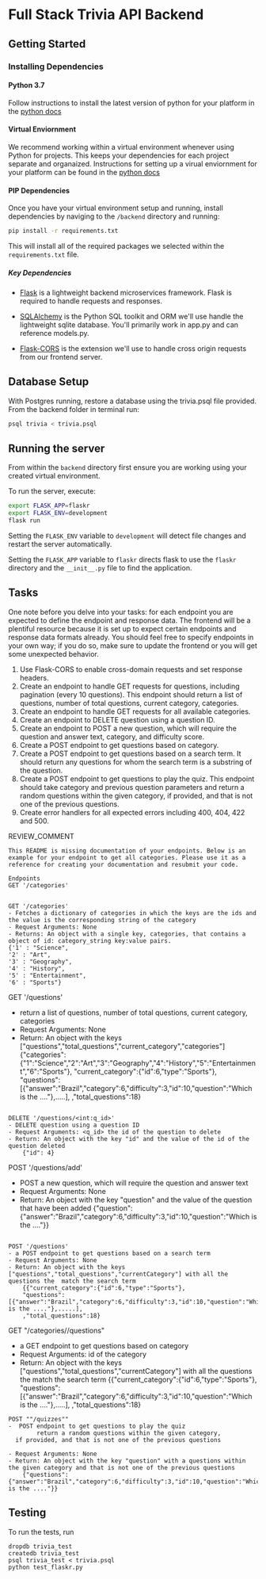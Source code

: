 # Full Stack Trivia API Backend

## Getting Started

### Installing Dependencies

#### Python 3.7

Follow instructions to install the latest version of python for your platform in the [python docs](https://docs.python.org/3/using/unix.html#getting-and-installing-the-latest-version-of-python)

#### Virtual Enviornment

We recommend working within a virtual environment whenever using Python for projects. This keeps your dependencies for each project separate and organaized. Instructions for setting up a virual enviornment for your platform can be found in the [python docs](https://packaging.python.org/guides/installing-using-pip-and-virtual-environments/)

#### PIP Dependencies

Once you have your virtual environment setup and running, install dependencies by naviging to the `/backend` directory and running:

```bash
pip install -r requirements.txt
```

This will install all of the required packages we selected within the `requirements.txt` file.

##### Key Dependencies

- [Flask](http://flask.pocoo.org/)  is a lightweight backend microservices framework. Flask is required to handle requests and responses.

- [SQLAlchemy](https://www.sqlalchemy.org/) is the Python SQL toolkit and ORM we'll use handle the lightweight sqlite database. You'll primarily work in app.py and can reference models.py. 

- [Flask-CORS](https://flask-cors.readthedocs.io/en/latest/#) is the extension we'll use to handle cross origin requests from our frontend server. 

## Database Setup
With Postgres running, restore a database using the trivia.psql file provided. From the backend folder in terminal run:
```bash
psql trivia < trivia.psql
```

## Running the server

From within the `backend` directory first ensure you are working using your created virtual environment.

To run the server, execute:

```bash
export FLASK_APP=flaskr
export FLASK_ENV=development
flask run
```

Setting the `FLASK_ENV` variable to `development` will detect file changes and restart the server automatically.

Setting the `FLASK_APP` variable to `flaskr` directs flask to use the `flaskr` directory and the `__init__.py` file to find the application. 

## Tasks

One note before you delve into your tasks: for each endpoint you are expected to define the endpoint and response data. The frontend will be a plentiful resource because it is set up to expect certain endpoints and response data formats already. You should feel free to specify endpoints in your own way; if you do so, make sure to update the frontend or you will get some unexpected behavior. 

1. Use Flask-CORS to enable cross-domain requests and set response headers. 
2. Create an endpoint to handle GET requests for questions, including pagination (every 10 questions). This endpoint should return a list of questions, number of total questions, current category, categories. 
3. Create an endpoint to handle GET requests for all available categories. 
4. Create an endpoint to DELETE question using a question ID. 
5. Create an endpoint to POST a new question, which will require the question and answer text, category, and difficulty score. 
6. Create a POST endpoint to get questions based on category. 
7. Create a POST endpoint to get questions based on a search term. It should return any questions for whom the search term is a substring of the question. 
8. Create a POST endpoint to get questions to play the quiz. This endpoint should take category and previous question parameters and return a random questions within the given category, if provided, and that is not one of the previous questions. 
9. Create error handlers for all expected errors including 400, 404, 422 and 500. 

REVIEW_COMMENT
```
This README is missing documentation of your endpoints. Below is an example for your endpoint to get all categories. Please use it as a reference for creating your documentation and resubmit your code. 

Endpoints
GET '/categories'


GET '/categories'
- Fetches a dictionary of categories in which the keys are the ids and the value is the corresponding string of the category
- Request Arguments: None
- Returns: An object with a single key, categories, that contains a object of id: category_string key:value pairs. 
{'1' : "Science",
'2' : "Art",
'3' : "Geography",
'4' : "History",
'5' : "Entertainment",
'6' : "Sports"}

```

GET '/questions'
- return a list of questions, 
  number of total questions, current category, categories
- Request Arguments: None
- Return: An object with the keys ["questions","total_questions","current_category","categories"]
{"categories":{"1":"Science","2":"Art","3":"Geography","4":"History","5":"Entertainment","6":"Sports"},
    "current_category":{"id":6,"type":"Sports"},
    "questions":[{"answer":"Brazil","category":6,"difficulty":3,"id":10,"question":"Which is the ...."},.....],
    ,"total_questions":18}
    
```

DELETE '/questions/<int:q_id>'
- DELETE question using a question ID
- Request Arguments: <q_id> the id of the question to delete
- Return: An object with the key "id" and the value of the id of the question deleted
    {"id": 4}
```
POST '/questions/add'
- POST a new question, which will require the question and answer text
- Request Arguments: None
- Return: An object with the key "question" and the value of the question that have been added
    {"question": {"answer":"Brazil","category":6,"difficulty":3,"id":10,"question":"Which is the ...."}}
```   
  
POST '/questions'
- a POST endpoint to get questions based on a search term
- Request Arguments: None
- Return: An object with the keys ["questions","total_questions","currentCategory"] with all the questions the  match the search term
    {{"current_category":{"id":6,"type":"Sports"},
    "questions":[{"answer":"Brazil","category":6,"difficulty":3,"id":10,"question":"Which is the ...."},.....],
    ,"total_questions":18}
``` 
GET "/categories/<id>/questions"
- a GET endpoint to get questions based on category
- Request Arguments: id of the category 
- Return: An object with the keys ["questions","total_questions","currentCategory"] with all the questions the  match the search term
    {{"current_category":{"id":6,"type":"Sports"},
    "questions":[{"answer":"Brazil","category":6,"difficulty":3,"id":10,"question":"Which is the ...."},.....],
    ,"total_questions":18}
``` 
POST ""/quizzes""
-  POST endpoint to get questions to play the quiz 
        return a random questions within the given category, 
  if provided, and that is not one of the previous questions

- Request Arguments: None
- Return: An object with the key "question" with a questions within the given category and that is not one of the previous questions
    {"questions": {"answer":"Brazil","category":6,"difficulty":3,"id":10,"question":"Which is the ...."}}
``` 


  
## Testing
To run the tests, run
```
dropdb trivia_test
createdb trivia_test
psql trivia_test < trivia.psql
python test_flaskr.py
```